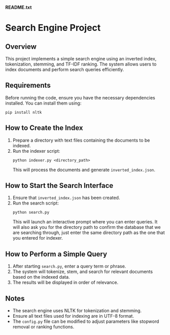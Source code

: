 **README.txt**

# Search Engine Project

## Overview
This project implements a simple search engine using an inverted index, tokenization, stemming, and TF-IDF ranking. The system allows users to index documents and perform search queries efficiently.

## Requirements
Before running the code, ensure you have the necessary dependencies installed. You can install them using:
```
pip install nltk
```

## How to Create the Index
1. Prepare a directory with text files containing the documents to be indexed.
2. Run the indexer script:
   ```
   python indexer.py <directory_path>
   ```
   This will process the documents and generate `inverted_index.json`.

## How to Start the Search Interface
1. Ensure that `inverted_index.json` has been created.
2. Run the search script:
   ```
   python search.py
   ```
   This will launch an interactive prompt where you can enter queries.
   It will also ask you for the directory path to confirm the database that we are searching through,
   just enter the same directory path as the one that you entered for indexer.

## How to Perform a Simple Query
1. After starting `search.py`, enter a query term or phrase.
2. The system will tokenize, stem, and search for relevant documents based on the indexed data.
3. The results will be displayed in order of relevance.

## Notes
- The search engine uses NLTK for tokenization and stemming.
- Ensure all text files used for indexing are in UTF-8 format.
- The `config.py` file can be modified to adjust parameters like stopword removal or ranking functions.

